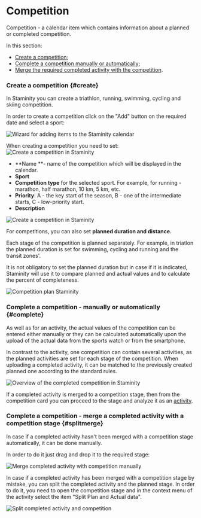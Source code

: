 # Competition

Competition - a calendar item which contains information about a planned or completed competition.

In this section:

* [Create a competition](#create);
* [Complete a competition manually or automatically](#complete);
* [Merge the required completed activity with the competition](#splitmerge).

### Create a competition {#create}

In Staminity you can create a triathlon, running, swimming, cycling and skiing competition.

In order to create a competition click on the "Add" button on the required date and select a sport:

![Wizard for adding items to the Staminity calendar](https://content.staminity.com/assets/images/periodization/wizard-competition.png)

When creating a competition you need to set:  
![Create a competition in Staminity](https://content.staminity.com/assets/images/periodization/competition-create2.png)

* **Name **-  name of the competition which will be displayed in the calendar. 
* **Sport**
* **Competition type** for the selected sport. For example, for running - marathon, half marathon, 10 km, 5 km, etc. 
* **Priority**: А - the key start of the season, B - one of the intermediate starts, С - low-priority start. 
* **Description**

![Create a competition in Staminity](https://content.staminity.com/assets/images/periodization/competition-create.gif)

For competitions, you can also set **planned duration and distance.**

Each stage of the competition is planned separately. For example, in triatlon the planned duration is set for swimming, cycling and running and the transit zones'.

It is not obligatory to set the planned duration but in case if it is indicated, Staminity will use it to compare planned and actual values and to calculate the percent of completeness.

![Competition plan Staminity](https://content.staminity.com/assets/images/periodization/competition-edit.gif)

### Complete a competition - manually or automatically {#complete}

As well as for an activity, the actual values of the competition can be entered either manually or they can be calculated automatically upon the upload of the actual data from the sports watch or from the smartphone.

In contrast to the activity, one competition can contain several activities, as the planned activities are set for each stage of the competition. When uploading a completed activity, it can be matched to the previously created planned one according to the standard rules.

![Overview of the completed competition in Staminity](https://content.staminity.com/assets/images/periodization/competition-completed.png)

If a completed activity is merged to a competition stage, then from the competition card you can proceed to the stage and analyze it as an [activity](/basics/analyse-detailed-activity.md).

### Complete a competition - merge a completed activity with a competition stage {#splitmerge}

In case if a completed activity hasn't been merged with a competition stage automatically, it can be done manually.

In order to do it just drag and drop it to the required stage:

![Merge completed activity with competition manually](https://content.staminity.com/assets/images/_new/activity/merge-competition.gif)

In case if a completed activity has been merged with a competition stage by mistake, you can split the completed activity and the planned stage. In order to do it, you need to open the competition stage and in the context menu of the activity select the item "Split Plan and Actual data".

![Split completed activity and competition](https://content.staminity.com/assets/images/_new/activity/split-competition.gif)

